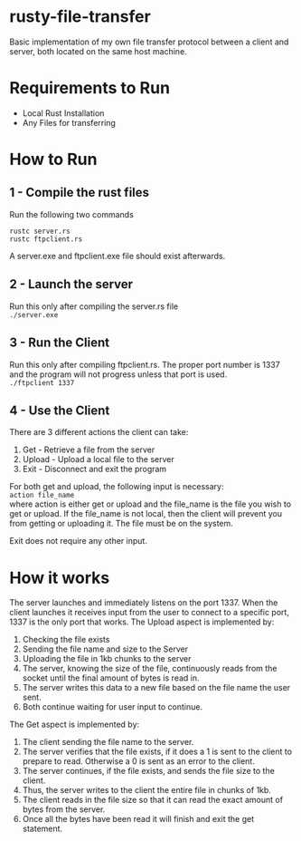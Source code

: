 # rusty-file-transfer
Basic implementation of my own file transfer protocol between a client and server, both located on the same host machine.

# Requirements to Run
- Local Rust Installation
- Any Files for transferring

# How to Run

## 1 - Compile the rust files
Run the following two commands
```
rustc server.rs
rustc ftpclient.rs
```
A server.exe and ftpclient.exe file should exist afterwards.

## 2 - Launch the server
Run this only after compiling the server.rs file  
`./server.exe`

## 3 - Run the Client
Run this only after compiling ftpclient.rs.
The proper port number is 1337 and the program will not progress unless that port is used.  
`./ftpclient 1337`

## 4 - Use the Client
There are 3 different actions the client can take:
1. Get - Retrieve a file from the server
2. Upload - Upload a local file to the server
3. Exit - Disconnect and exit the program

For both get and upload, the following input is necessary:  
`action file_name`  
where action is either get or upload and the file_name is the file you wish to get or upload.
If the file_name is not local, then the client will prevent you from getting or uploading it.
The file must be on the system.

Exit does not require any other input.

# How it works
The server launches and immediately listens on the port 1337.
When the client launches it receives input from the user to connect to a specific port, 1337 is the only port that works.
The Upload aspect is implemented by:
1. Checking the file exists
2. Sending the file name and size to the Server
3. Uploading the file in 1kb chunks to the server
4. The server, knowing the size of the file, continuously reads from the socket until the final amount of bytes is read in.
5. The server writes this data to a new file based on the file name the user sent.
6. Both continue waiting for user input to continue.

The Get aspect is implemented by:
1. The client sending the file name to the server.
2. The server verifies that the file exists, if it does a 1 is sent to the client to prepare to read. Otherwise a 0 is sent as an error to the client.
3. The server continues, if the file exists, and sends the file size to the client.
4. Thus, the server writes to the client the entire file in chunks of 1kb.
5. The client reads in the file size so that it can read the exact amount of bytes from the server.
6. Once all the bytes have been read it will finish and exit the get statement.
